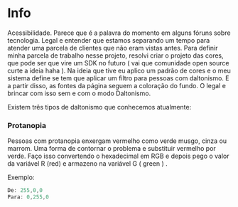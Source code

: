 # Info
Acessibilidade. Parece que é a palavra do momento em alguns fóruns sobre tecnologia. Legal e entender que estamos separando um tempo para atender uma parcela de clientes que não eram vistas antes. Para definir minha parcela de trabalho nesse projeto, resolvi criar o projeto das cores, que pode ser que vire um SDK no futuro ( vai que comunidade open source curte a ideia haha ). Na ideia que tive eu aplico um padrão de cores e o meu sistema define se tem que aplicar um filtro para pessoas com daltonismo. E a partir disso, as fontes da página seguem a coloração do fundo. O legal e brincar com isso sem e com o modo Daltonismo.

Existem três tipos de daltonismo que conhecemos atualmente:

### Protanopia

Pessoas com protanopia enxergam vermelho como verde musgo, cinza ou marrom. Uma forma de contornar o problema e substituir vermelho por verde. Faço isso convertendo o hexadecimal em RGB e depois pego o valor da variável R (red) e armazeno na variável G ( green ) . 

Exemplo: 

```jsx
De: 255,0,0
Para: 0,255,0
```